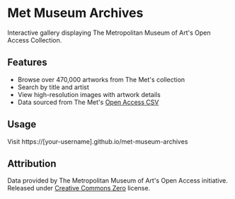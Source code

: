 
# Met Museum Archives

Interactive gallery displaying The Metropolitan Museum of Art's Open Access Collection.

## Features
- Browse over 470,000 artworks from The Met's collection
- Search by title and artist
- View high-resolution images with artwork details
- Data sourced from The Met's [Open Access CSV](https://github.com/metmuseum/openaccess)

## Usage
Visit https://[your-username].github.io/met-museum-archives

## Attribution
Data provided by The Metropolitan Museum of Art's Open Access initiative. Released under [Creative Commons Zero](https://creativecommons.org/publicdomain/zero/1.0/) license.
